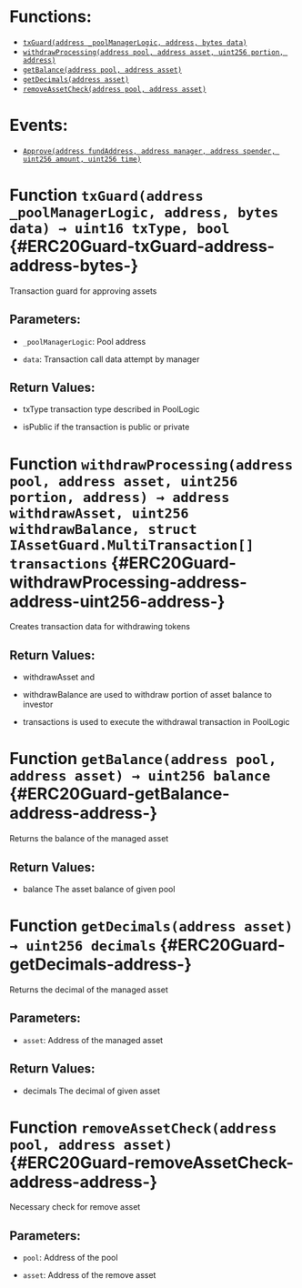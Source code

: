 

# Functions:
- [`txGuard(address _poolManagerLogic, address, bytes data)`](#ERC20Guard-txGuard-address-address-bytes-)
- [`withdrawProcessing(address pool, address asset, uint256 portion, address)`](#ERC20Guard-withdrawProcessing-address-address-uint256-address-)
- [`getBalance(address pool, address asset)`](#ERC20Guard-getBalance-address-address-)
- [`getDecimals(address asset)`](#ERC20Guard-getDecimals-address-)
- [`removeAssetCheck(address pool, address asset)`](#ERC20Guard-removeAssetCheck-address-address-)

# Events:
- [`Approve(address fundAddress, address manager, address spender, uint256 amount, uint256 time)`](#ERC20Guard-Approve-address-address-address-uint256-uint256-)


# Function `txGuard(address _poolManagerLogic, address, bytes data) → uint16 txType, bool` {#ERC20Guard-txGuard-address-address-bytes-}
Transaction guard for approving assets


## Parameters:
- `_poolManagerLogic`: Pool address

- `data`: Transaction call data attempt by manager


## Return Values:
- txType transaction type described in PoolLogic

- isPublic if the transaction is public or private


# Function `withdrawProcessing(address pool, address asset, uint256 portion, address) → address withdrawAsset, uint256 withdrawBalance, struct IAssetGuard.MultiTransaction[] transactions` {#ERC20Guard-withdrawProcessing-address-address-uint256-address-}
Creates transaction data for withdrawing tokens



## Return Values:
- withdrawAsset and

- withdrawBalance are used to withdraw portion of asset balance to investor

- transactions is used to execute the withdrawal transaction in PoolLogic


# Function `getBalance(address pool, address asset) → uint256 balance` {#ERC20Guard-getBalance-address-address-}
Returns the balance of the managed asset



## Return Values:
- balance The asset balance of given pool


# Function `getDecimals(address asset) → uint256 decimals` {#ERC20Guard-getDecimals-address-}
Returns the decimal of the managed asset


## Parameters:
- `asset`: Address of the managed asset


## Return Values:
- decimals The decimal of given asset


# Function `removeAssetCheck(address pool, address asset)` {#ERC20Guard-removeAssetCheck-address-address-}
Necessary check for remove asset


## Parameters:
- `pool`: Address of the pool

- `asset`: Address of the remove asset



